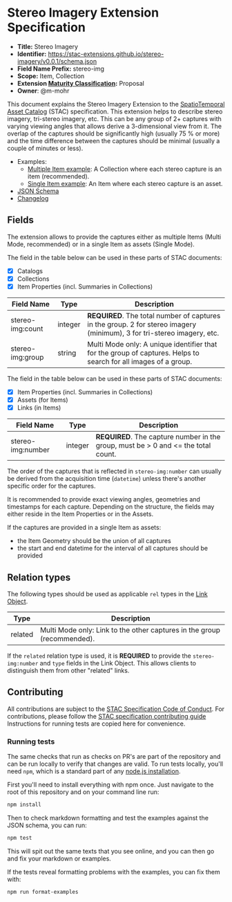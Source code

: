 # Stereo Imagery Extension Specification

- **Title:** Stereo Imagery
- **Identifier:** <https://stac-extensions.github.io/stereo-imagery/v0.0.1/schema.json>
- **Field Name Prefix:** stereo-img
- **Scope:** Item, Collection
- **Extension [Maturity Classification](https://github.com/radiantearth/stac-spec/tree/master/extensions/README.md#extension-maturity):** Proposal
- **Owner**: @m-mohr

This document explains the Stereo Imagery Extension to the
[SpatioTemporal Asset Catalog](https://github.com/radiantearth/stac-spec) (STAC) specification.
This extension helps to describe stereo imagery, tri-stereo imagery, etc.
This can be any group of 2+ captures with varying viewing angles that allows derive a 3-dimensional view from it.
The overlap of the captures should be significantly high (usually 75 % or more) and
the time difference between the captures should be minimal (usually a couple of minutes or less).

- Examples:
  - [Multiple Item example](examples/multi/collection.json): A Collection where each stereo capture is an item (recommended).
  - [Single Item example](examples/single/item.json): An Item where each stereo capture is an asset.
- [JSON Schema](json-schema/schema.json)
- [Changelog](./CHANGELOG.md)

## Fields

The extension allows to provide the captures either 
as multiple Items (Multi Mode, recommended) or in a single Item as assets (Single Mode).

The field in the table below can be used in these parts of STAC documents:
- [x] Catalogs
- [x] Collections
- [x] Item Properties (incl. Summaries in Collections)

| Field Name           | Type    | Description |
| -------------------- | ------- | ----------- |
| stereo-img:count     | integer | **REQUIRED**. The total number of captures in the group. 2 for stereo imagery (minimum), 3 for tri-stereo imagery, etc. |
| stereo-img:group     | string  | Multi Mode only: A unique identifier that for the group of captures. Helps to search for all images of a group. |

The field in the table below can be used in these parts of STAC documents:
- [x] Item Properties (incl. Summaries in Collections)
- [x] Assets (for Items)
- [x] Links (in Items)

| Field Name           | Type    | Description |
| -------------------- | ------- | ----------- |
| stereo-img:number    | integer | **REQUIRED**. The capture number in the group, must be > 0 and <= the total count. |

The order of the captures that is reflected in `stereo-img:number` can usually be derived
from the acquisition time (`datetime`) unless there's another specific order for the captures.

It is recommended to provide exact viewing angles, geometries and timestamps for each capture.
Depending on the structure, the fields may either reside in the Item Properties or in the Assets.

If the captures are provided in a single Item as assets:
- the Item Geometry should be the union of all captures
- the start and end datetime for the interval of all captures should be provided

## Relation types

The following types should be used as applicable `rel` types in the
[Link Object](https://github.com/radiantearth/stac-spec/tree/master/item-spec/item-spec.md#link-object).

| Type    | Description                                                             |
| ------- | ----------------------------------------------------------------------- |
| related | Multi Mode only: Link to the other captures in the group (recommended). |

If the `related` relation type is used, it is **REQUIRED** to provide the `stereo-img:number` and `type` fields in the Link Object.
This allows clients to distinguish them from other "related" links.

## Contributing

All contributions are subject to the
[STAC Specification Code of Conduct](https://github.com/radiantearth/stac-spec/blob/master/CODE_OF_CONDUCT.md).
For contributions, please follow the
[STAC specification contributing guide](https://github.com/radiantearth/stac-spec/blob/master/CONTRIBUTING.md) Instructions
for running tests are copied here for convenience.

### Running tests

The same checks that run as checks on PR's are part of the repository and can be run locally to verify that changes are valid. 
To run tests locally, you'll need `npm`, which is a standard part of any [node.js installation](https://nodejs.org/en/download/).

First you'll need to install everything with npm once. Just navigate to the root of this repository and on 
your command line run:
```bash
npm install
```

Then to check markdown formatting and test the examples against the JSON schema, you can run:
```bash
npm test
```

This will spit out the same texts that you see online, and you can then go and fix your markdown or examples.

If the tests reveal formatting problems with the examples, you can fix them with:
```bash
npm run format-examples
```
